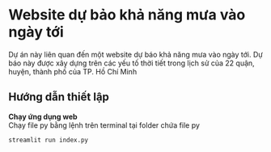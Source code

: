 # Website dự bảo khả năng mưa vào ngày tới

Dự án này liên quan đến một website dự báo khả năng mưa vào ngày tới. Dự báo này được xây dựng trên các yếu tố thời tiết trong lịch sử của 22 quận, huyện, thành phố của TP. Hồ Chí Minh

## Hướng dẫn thiết lập

**Chạy ứng dụng web**  
   Chạy file py bằng lệnh trên terminal tại folder chứa file py
   ```bash
   streamlit run index.py
